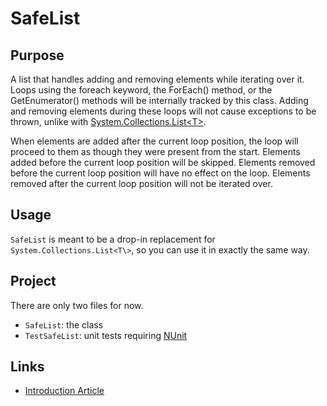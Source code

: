 SafeList
========

Purpose
-------

A list that handles adding and removing elements while iterating over it. Loops using the foreach keyword, the ForEach() method, or the GetEnumerator() methods will be internally tracked by this class. Adding and removing elements during these loops will not cause exceptions to be thrown, unlike with [System.Collections.List<T\>](https://msdn.microsoft.com/en-us/library/6sh2ey19(v=vs.90).aspx).

When elements are added after the current loop position, the loop will proceed to them as though they were present from the start. Elements added before the current loop position will be skipped. Elements removed before the current loop position will have no effect on the loop. Elements removed after the current loop position will not be iterated over.

Usage
-----

`SafeList` is meant to be a drop-in replacement for `System.Collections.List<T\>`, so you can use it in exactly the same way.

Project
-------

There are only two files for now.

  * `SafeList`: the class
  * `TestSafeList`: unit tests requiring [NUnit](http://www.nunit.org/)

Links
-----

  * [Introduction Article](http://jacksondunstan.com/articles/3179)